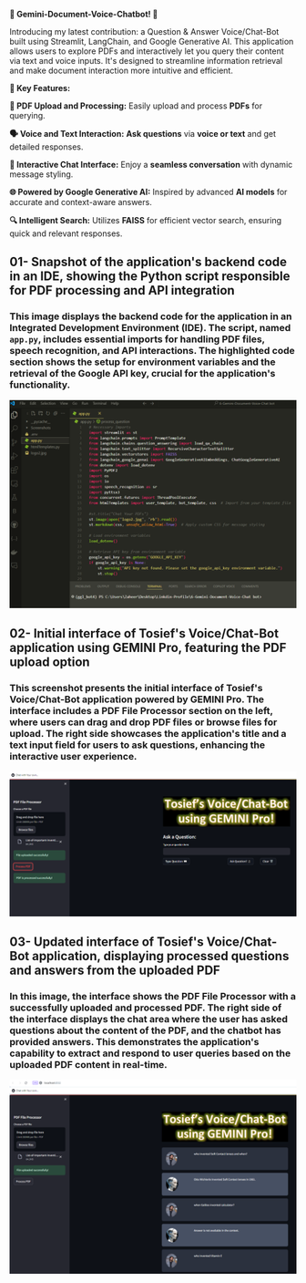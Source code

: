 **🚀 Gemini-Document-Voice-Chatbot! 🚀**

Introducing my latest contribution: a Question & Answer Voice/Chat-Bot built using Streamlit, LangChain, and Google Generative AI. This application allows users to explore PDFs and interactively let you query their content via text and voice inputs. It's designed to streamline information retrieval and make document interaction more intuitive and efficient.



**🌟 Key Features:**

**📄 PDF Upload and Processing:** Easily upload and process **PDFs** for querying.

**🗣️ Voice and Text Interaction:** **Ask questions** via **voice or text** and get detailed responses.

**💬 Interactive Chat Interface:** Enjoy a **seamless conversation** with dynamic message styling.

**🌐 Powered by Google Generative AI:** Inspired by advanced **AI models** for accurate and context-aware answers.

**🔍 Intelligent Search:** Utilizes **FAISS** for efficient vector search, ensuring quick and relevant responses.






## **01- Snapshot of the application's backend code in an IDE, showing the Python script responsible for PDF processing and API integration**
### **This image displays the backend code for the application in an Integrated Development Environment (IDE). The script, named `app.py`, includes essential imports for handling PDF files, speech recognition, and API interactions. The highlighted code section shows the setup for environment variables and the retrieval of the Google API key, crucial for the application's functionality.**
![Snapshot of the application's backend code in an IDE, showing the Python script responsible for PDF processing and API integration](Screenshots/1.png)


## **02- Initial interface of Tosief's Voice/Chat-Bot application using GEMINI Pro, featuring the PDF upload option**
### **This screenshot presents the initial interface of Tosief's Voice/Chat-Bot application powered by GEMINI Pro. The interface includes a PDF File Processor section on the left, where users can drag and drop PDF files or browse files for upload. The right side showcases the application's title and a text input field for users to ask questions, enhancing the interactive user experience.**
![Initial interface of Tosief's Voice/Chat-Bot application using GEMINI Pro, featuring the PDF upload option](Screenshots/2.png)


## **03- Updated interface of Tosief's Voice/Chat-Bot application, displaying processed questions and answers from the uploaded PDF**
### **In this image, the interface shows the PDF File Processor with a successfully uploaded and processed PDF. The right side of the interface displays the chat area where the user has asked questions about the content of the PDF, and the chatbot has provided answers. This demonstrates the application's capability to extract and respond to user queries based on the uploaded PDF content in real-time.**
![Updated interface of Tosief's Voice/Chat-Bot application, displaying processed questions and answers from the uploaded PDF](Screenshots/3.png)

